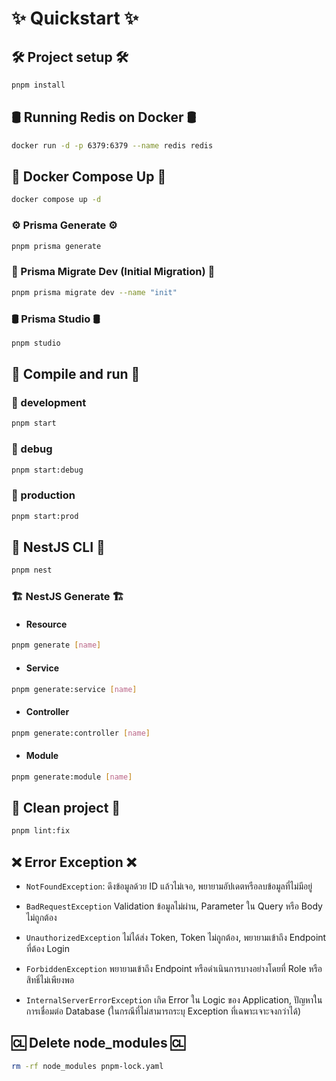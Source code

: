 # ✨ Quickstart ✨

## 🛠️ Project setup 🛠️

```bash
pnpm install
```

## 🛢 Running Redis on Docker 🛢

```bash
docker run -d -p 6379:6379 --name redis redis
```

## 🐳 Docker Compose Up 🐳

```bash
docker compose up -d
```

### ⚙️ Prisma Generate ⚙️

```bash
pnpm prisma generate
```

### 💾 Prisma Migrate Dev (Initial Migration) 💾

```bash
pnpm prisma migrate dev --name "init"
```

### 🛢 Prisma Studio 🛢

```bash
pnpm studio
```

## 🚀 Compile and run 🚀

### 🧪 development

```bash
pnpm start
```

### 🔎 debug

```bash
pnpm start:debug
```

### 🚀 production

```bash
pnpm start:prod
```

## 🦁 NestJS CLI 🦁

```bash
pnpm nest
```

### 🏗️ NestJS Generate 🏗️

- #### Resource

```bash
pnpm generate [name]
```

- #### Service

```bash
pnpm generate:service [name]
```

- #### Controller

```bash
pnpm generate:controller [name]
```

- #### Module

```bash
pnpm generate:module [name]
```

## 🧹 Clean project 🧹

```bash
pnpm lint:fix
```

## ❌ Error Exception ❌

- `NotFoundException`: ดึงข้อมูลด้วย ID แล้วไม่เจอ, พยายามอัปเดตหรือลบข้อมูลที่ไม่มีอยู่

- `BadRequestException` Validation ข้อมูลไม่ผ่าน, Parameter ใน Query หรือ Body ไม่ถูกต้อง

- `UnauthorizedException` ไม่ได้ส่ง Token, Token ไม่ถูกต้อง, พยายามเข้าถึง Endpoint ที่ต้อง Login

- `ForbiddenException` พยายามเข้าถึง Endpoint หรือดำเนินการบางอย่างโดยที่ Role หรือสิทธิ์ไม่เพียงพอ

- `InternalServerErrorException` เกิด Error ใน Logic ของ Application, ปัญหาในการเชื่อมต่อ Database (ในกรณีที่ไม่สามารถระบุ Exception ที่เฉพาะเจาะจงกว่าได้)

## 🆑 Delete node_modules 🆑

```bash
rm -rf node_modules pnpm-lock.yaml
```
